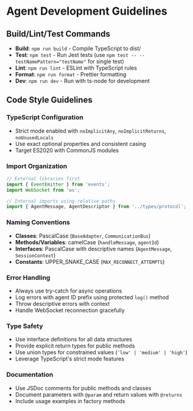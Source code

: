 # Agent Development Guidelines

## Build/Lint/Test Commands
- **Build**: `npm run build` - Compile TypeScript to dist/
- **Test**: `npm test` - Run Jest tests (use `npm test -- --testNamePattern="testName"` for single test)
- **Lint**: `npm run lint` - ESLint with TypeScript rules
- **Format**: `npm run format` - Prettier formatting
- **Dev**: `npm run dev` - Run with ts-node for development

## Code Style Guidelines

### TypeScript Configuration
- Strict mode enabled with `noImplicitAny`, `noImplicitReturns`, `noUnusedLocals`
- Use exact optional properties and consistent casing
- Target ES2020 with CommonJS modules

### Import Organization
```typescript
// External libraries first
import { EventEmitter } from 'events';
import WebSocket from 'ws';

// Internal imports using relative paths
import { AgentMessage, AgentDescriptor } from '../types/protocol';
```

### Naming Conventions
- **Classes**: PascalCase (`BaseAdapter`, `CommunicationBus`)
- **Methods/Variables**: camelCase (`handleMessage`, `agentId`)
- **Interfaces**: PascalCase with descriptive names (`AgentMessage`, `SessionContext`)
- **Constants**: UPPER_SNAKE_CASE (`MAX_RECONNECT_ATTEMPTS`)

### Error Handling
- Always use try-catch for async operations
- Log errors with agent ID prefix using protected `log()` method
- Throw descriptive errors with context
- Handle WebSocket reconnection gracefully

### Type Safety
- Use interface definitions for all data structures
- Provide explicit return types for public methods
- Use union types for constrained values (`'low' | 'medium' | 'high'`)
- Leverage TypeScript's strict mode features

### Documentation
- Use JSDoc comments for public methods and classes
- Document parameters with `@param` and return values with `@returns`
- Include usage examples in factory methods